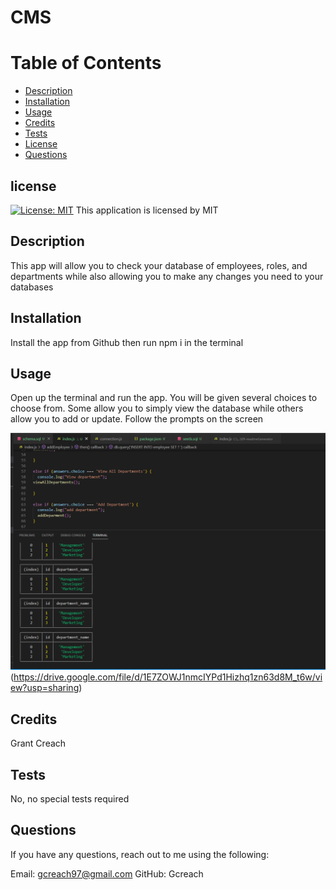 # CMS

# Table of Contents
- [Description](#description)
- [Installation](#installation)
- [Usage](#usage)
- [Credits](#credits)
- [Tests](#tests)
- [License](#license)
- [Questions](#questions)

## license 
    
  [![License: MIT](https://img.shields.io/badge/License-MIT-yellow.svg)](https://opensource.org/licenses/MIT)
This application is licensed by MIT


## Description

This app will allow you to check your database of employees, roles, and departments while also allowing you to make any changes you need to your databases

## Installation

Install the app from Github then run npm i in the terminal

## Usage

Open up the terminal and run the app. You will be given several choices to choose from. Some allow you to simply view the database while others allow you to add or update. Follow the prompts on the screen

![Demo video](./assets/IMG.PNG)(https://drive.google.com/file/d/1E7ZOWJ1nmcIYPd1Hizhq1zn63d8M_t6w/view?usp=sharing)

## Credits

Grant Creach

## Tests 

No, no special tests required

## Questions 

If you have any questions, reach out to me using the following:

Email: gcreach97@gmail.com
GitHub: Gcreach
